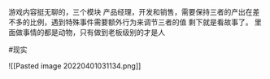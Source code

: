 游戏内容挺无聊的，三个模块 产品经理，开发和销售，需要保持三者的产出在差不多的比例，遇到特殊事件需要额外行为来调节三者的值
剩下就是看故事了。
里面做事情的都是动物，只有做到老板级别的才是人

#现实

![[Pasted image 20220401031134.png]]